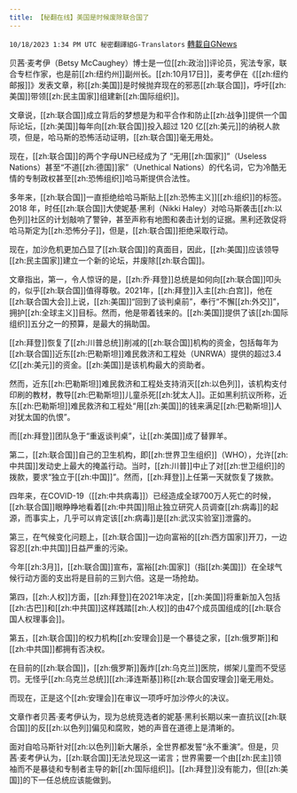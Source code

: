 ```yaml
---
title: 【秘翻在线】美国是时候废除联合国了
---
```

`10/18/2023 1:34 PM UTC 秘密翻譯組G-Translators` [轉載自GNews](https://gnews.org/articles/1850117)

贝茜‧麦考伊（Betsy McCaughey）博士是一位[[zh:政治]]评论员，宪法专家，联合专栏作家，也是前[[zh:纽约州]]副州长。[[zh:10月17日]]，麦考伊在《[[zh:纽约邮报]]》发表文章，称[[zh:美国]]是时候抛弃现在的邪恶[[zh:联合国]]，呼吁[[zh:美国]]带领[[zh:民主国家]]组建新[[zh:国际组织]]。

文章说，[[zh:联合国]]成立背后的梦想是为和平合作和防止[[zh:战争]]提供一个国际论坛，[[zh:美国]]每年向[[zh:联合国]]投入超过 120 亿[[zh:美元]]的纳税人款项，但是，哈马斯的恐怖活动证明，[[zh:联合国]]毫无用处。

现在，[[zh:联合国]]的两个字母UN已经成为了 “无用[[zh:国家]]”（Useless Nations）甚至“不道[[zh:德国]]家”（Unethical Nations）的代名词，它为冷酷无情的专制政权甚至[[zh:恐怖组织]]哈马斯提供合法性。

多年来，[[zh:联合国]]一直拒绝给哈马斯贴上[[zh:恐怖主义]][[zh:组织]]的标签。2018 年，时任[[zh:联合国]]大使妮基·黑利（Nikki Haley）对哈马斯袭击[[zh:以色列]]社区的计划敲响了警钟，甚至声称有地图和袭击计划的证据。黑利还敦促将哈马斯定为[[zh:恐怖分子]]，但是，[[zh:联合国]]拒绝采取行动。

现在，加沙危机更加凸显了[[zh:联合国]]的真面目，因此，[[zh:美国]]应该领导[[zh:民主国家]]建立一个新的论坛，并废除[[zh:联合国]]。

文章指出，第一，令人惊讶的是，[[zh:乔·拜登]]总统是如何向[[zh:联合国]]叩头的，似乎[[zh:联合国]]值得尊敬。2021年，[[zh:拜登]]入主[[zh:白宫]]，他在[[zh:联合国大会]]上说，[[zh:美国]]“回到了谈判桌前”，奉行“不懈[[zh:外交]]”，拥护[[zh:全球主义]]目标。然而，他是带着钱来的。[[zh:美国]]提供了该[[zh:国际组织]]五分之一的预算，是最大的捐助国。

[[zh:拜登]]恢复了[[zh:川普总统]]削减的[[zh:联合国]]机构的资金，包括每年为[[zh:联合国]]近东[[zh:巴勒斯坦]]难民救济和工程处（UNRWA）提供的超过3.4亿[[zh:美元]]的资金。[[zh:美国]]是该机构最大的资助者。

然而，近东[[zh:巴勒斯坦]]难民救济和工程处支持消灭[[zh:以色列]]，该机构支付印刷的教材，教导[[zh:巴勒斯坦]]儿童杀死[[zh:犹太人]]。正如黑利抗议所称，近东[[zh:巴勒斯坦]]难民救济和工程处“用[[zh:美国]]的钱来满足[[zh:巴勒斯坦]]人对犹太国的仇恨”。

而[[zh:拜登]]团队急于“重返谈判桌”，让[[zh:美国]]成了替罪羊。

第二，[[zh:联合国]]自己的卫生机构，即[[zh:世界卫生组织]]（WHO），允许[[zh:中共国]]发动史上最大的掩盖行动。当时，[[zh:川普]]中止了对[[zh:世卫组织]]的拨款，要求“独立于[[zh:中国]]”。然而，[[zh:拜登]]上任第一天就恢复了拨款。

四年来，在COVID-19（[[zh:中共病毒]]）已经造成全球700万人死亡的时候，[[zh:联合国]]眼睁睁地看着[[zh:中共国]]阻止独立研究人员调查[[zh:病毒]]的起源，而事实上，几乎可以肯定该[[zh:病毒]]是[[zh:武汉实验室]]泄露的。

第三，在气候变化问题上，[[zh:联合国]]一边向富裕的[[zh:西方国家]]开刀，一边容忍[[zh:中共国]]日益严重的污染。

今年[[zh:3月]]，[[zh:联合国]]宣布，富裕[[zh:国家]]（指[[zh:美国]]）在全球气候行动方面的支出将是目前的三到六倍。这是一场抢劫。

第四，[[zh:人权]]方面，[[zh:拜登]]在2021年决定，[[zh:美国]]将重新加入包括[[zh:古巴]]和[[zh:中共国]]这样践踏[[zh:人权]]的由47个成员国组成的[[zh:联合国人权理事会]]。

第五，[[zh:联合国]]的权力机构[[zh:安理会]]是一个暴徒之家，[[zh:俄罗斯]]和[[zh:中共国]]都拥有否决权。

在目前的[[zh:联合国]]，[[zh:俄罗斯]]轰炸[[zh:乌克兰]]医院，绑架儿童而不受惩罚。无怪乎[[zh:乌克兰总统]][[zh:泽连斯基]]称[[zh:联合国安理会]]毫无用处。

而现在，正是这个[[zh:安理会]]在审议一项呼吁加沙停火的决议。

文章作者贝茜‧麦考伊认为，现为总统竞选者的妮基·黑利长期以来一直抗议[[zh:联合国]]的反[[zh:以色列]]偏见和腐败，她的声音在道德上是清晰的。

面对自哈马斯针对[[zh:以色列]]新大屠杀，全世界都发誓“永不重演”。但是，贝茜‧麦考伊认为，[[zh:联合国]]无法兑现这一诺言；世界需要一个由[[zh:民主]]领袖而不是暴徒和专制者主导的新[[zh:国际组织]]。[[zh:拜登]]没有能力，但[[zh:美国]]的下一任总统应该能做到。
